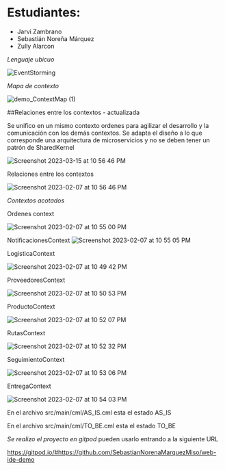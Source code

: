 # Estudiantes:
- Jarvi Zambrano
- Sebastián Noreña Márquez
- Zully Alarcon

*Lenguaje ubicuo* 

![EventStorming](https://user-images.githubusercontent.com/78800255/217425717-a1d54046-0771-4a21-b7d3-30b7c2c69956.jpg)

*Mapa de contexto* 

![demo_ContextMap (1)](https://user-images.githubusercontent.com/78800255/217425900-a11b727c-9cdc-4eff-9ba9-b077cd2674fd.png)

##Relaciones entre los contextos - actualizada

Se unifico en un mismo contexto ordenes para agilizar el desarrollo y la comunicación con los demás contextos.
Se adapta el diseño a lo que corresponde una arquitectura de microservicios y no se deben tener un patrón de SharedKernel

![Screenshot 2023-03-15 at 10 56 46 PM](src-gen/TO_BE_ContextMap.png)

Relaciones entre los contextos 

![Screenshot 2023-02-07 at 10 56 46 PM](https://user-images.githubusercontent.com/78800255/217429349-ba73ea27-b5ee-4b02-8980-9256b4de993e.png)


*Contextos acotados* 

Ordenes context

![Screenshot 2023-02-07 at 10 55 00 PM](https://user-images.githubusercontent.com/78800255/217428885-374a7828-0a05-4614-9fc5-b3c98b0fb262.png)


NotificacionesContext
![Screenshot 2023-02-07 at 10 55 05 PM](https://user-images.githubusercontent.com/78800255/217428918-2084ece0-46b4-4268-bd92-36ba208ecde7.png)


LogisticaContext

![Screenshot 2023-02-07 at 10 49 42 PM](https://user-images.githubusercontent.com/78800255/217427477-b1b3b1ac-d5ab-4499-b5e1-035f61c5008a.png)

ProveedoresContext

![Screenshot 2023-02-07 at 10 50 53 PM](https://user-images.githubusercontent.com/78800255/217427717-9630a945-3060-4bec-992d-6fe6cb8a3fb9.png)


ProductoContext

![Screenshot 2023-02-07 at 10 52 07 PM](https://user-images.githubusercontent.com/78800255/217428066-e3e8b0de-2291-4321-aa86-879e2711d046.png)

RutasContext

![Screenshot 2023-02-07 at 10 52 32 PM](https://user-images.githubusercontent.com/78800255/217428184-df8ae1a7-6f74-41ce-9281-7cf50f750afd.png)

SeguimientoContext

![Screenshot 2023-02-07 at 10 53 06 PM](https://user-images.githubusercontent.com/78800255/217428341-92c05572-4c77-4c4e-b465-f7aadd8c0448.png)


EntregaContext

![Screenshot 2023-02-07 at 10 54 03 PM](https://user-images.githubusercontent.com/78800255/217428575-6bcf99e8-1bc6-4e9f-9275-bdefd982637e.png)


En el archivo src/main/cml/AS_IS.cml  esta el estado AS_IS

En el archivo src/main/cml/TO_BE.cml  esta el estado TO_BE

*Se realizo el proyecto en gitpod*
pueden usarlo entrando a la siguiente URL

https://gitpod.io/#https://github.com/SebastianNorenaMarquezMiso/web-ide-demo


